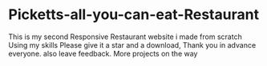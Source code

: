 # Picketts-all-you-can-eat-Restaurant
This is my second Responsive Restaurant website i made from scratch Using my skills
Please give it a star and a download, Thank you in advance everyone. also leave feedback.
More projects on the way
